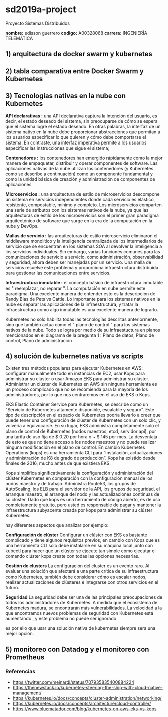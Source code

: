 # sd2019a-project
Proyecto Sistemas Distribuidos

**nombre:** edisson guerrero
**codigo:** A00328068
**carrera:** INGENIERÍA TELEMÁTICA


## 1) arquitectura de docker swarm y kubernetes

## 2) tabla comparativa entre Docker Swarm y Kubernetes

## 3) Tecnologías nativas en la nube con Kubernetes

**API declarativas :**  una API declarativa captura la intención del usuario, es decir, el estado deseado del sistema, sin preocuparse de cómo se espera que el sistema logre el estado deseado. En otras palabras, la interfaz de un sistema nativo en la nube debe proporcionar abstracciones que permitan a los usuarios especificar lo que quieren y cómo debe comportarse el sistema. En contraste, una interfaz imperativa permite a los usuarios especificar las instrucciones que sigue el sistema;

**Contenedores :** los contenedores han emergido rápidamente como la mejor manera de empaquetar, distribuir y operar componentes de software. Las aplicaciones nativas de la nube utilizan los contenedores (y Kubernetes como se describe a continuación) como un componente fundamental y como la unidad básica de creación y administración de componentes de aplicaciones.

**Microservicios :** una arquitectura de estilo de microservicios descompone un sistema en servicios independientes donde cada servicio es elástico, resistente, compostable, mínimo y completo. Los microservicios comparten una serie de atributos con los sistemas nativos de la nube, ya que las arquitecturas de estilo de los microservicios son el primer gran paradigma arquitectónico de software que surge en la era de la computación en la nube y DevOps.

**Mallas de servicio :** las arquitecturas de estilo microservicio eliminaron el middleware monolítico y la inteligencia centralizada de los intermediarios de servicio que se encuentran en los sistemas SOA al devolver la inteligencia a los servicios individuales. Sin embargo, varias funciones comunes para las comunicaciones de servicio a servicio, como administración, observabilidad y seguridad, ahora deben ser manejadas por un servicio. Una malla de servicios resuelve este problema y proporciona infraestructura distribuida para gestionar las comunicaciones entre servicios.

**Infraestructura inmutable :** el concepto básico de infraestructura inmutable es " reemplazar, no reparar ". La computación en nube permite este paradigma. Una excelente manera de entender esto es la descripción de Randy Bias de Pets vs Cattle. Lo importante para los sistemas nativos en la nube es separar las aplicaciones de la infraestructura, y tratar la infraestructura como algo inmutable es una excelente manera de lograrlo.

Kubernetes no solo habilita todas las tecnologías descritas anteriormente, sino que también actúa como el " plano de control " para los sistemas nativos de la nube. Todo se logra por medio de su infraestuctura en planos mencionados en el diagrama de la pregunta 1 : Plano de datos, Plano de control, Plano de administración

## 4) solución de kubernetes nativa vs scripts

Existen tres métodos populares para ejecutar Kubernetes en AWS: configurar manualmente todo en instancias de EC2, usar Kops para administrar su clúster o usar Amazon EKS para administrar su clúster. Administrar un clúster de Kubernetes en AWS sin ninguna herramienta es un proceso complicado que no se recomienda para la mayoría de los administradores, por lo que nos centraremos en el uso de EKS o Kops.

EKS Elastic Container Service para Kubernetes, se describe como un "Servicio de Kubernetes altamente disponible, escalable y seguro". Este tipo de descripción en el espacio de Kubernetes podría llevarlo a creer que puede tener una configuración de clúster de Kubernetes con un solo clic, y volvería a equivocarse. En su lugar, EKS administra completamente solo el plano de control de Kubernetes (nodos maestros, etcd, servidor api), por una tarifa de uso fija de $ 0.20 por hora o ~ $ 145 por mes. La desventaja de esto es que no tiene acceso a los nodos maestros y no puede realizar ninguna modificación en el plano de control.
 En cambio Kubernetes Operations (kops) es una herramienta CLI para “Instalación, actualizaciones y administración de K8 de grado de producción”. Kops ha existido desde finales de 2016, mucho antes de que existiera EKS.

Kops simplifica significativamente la configuración y administración del clúster Kubernetes en comparación con la configuración manual de los nodos maestro y de trabajo. Administra Route53, los grupos de AutoScaling, los ELB para el servidor de la API, los grupos de seguridad, el arranque maestro, el arranque del nodo y las actualizaciones continuas de su clúster. Dado que kops es una herramienta de código abierto, es de uso completamente gratuito, pero usted es responsable de pagar y mantener la infraestructura subyacente creada por kops para administrar su clúster Kubernetes.

hay diferentes aspectos que analizar por ejemplo:

**Configuración de clúster** Configurar un clúster con EKS es bastante complicado y tiene algunos requisitos previos, en cambio con Kops que es una herramienta CLI solo debe instalarse en su máquina local junto con kubectl para hacer que un clúster se ejecute tan simple como ejecutar el comando clúster kops create con todas las opciones necesarias.

**Gestión de clusters** La configuración del cluster es un evento raro. Al evaluar una solución que afectará a una parte crítica de su infraestructura como Kubernetes, también debe considerar cómo es escalar nodos, realizar actualizaciones de clústeres e integrarse con otros servicios en el futuro.

**Seguridad** La seguridad debe ser una de las principales preocupaciones de todos los administradores de Kubernetes. A medida que el ecosistema de Kubernetes madura, se encontrarán más vulnerabilidades. La velocidad a la que encontramos nuevos problemas de seguridad con Kubernetes está aumentando , y este problema no puede ser ignorado

es por ello que usar una solución nativa de kubernetes siempre sera una mejor opción.

## 5) monitoreo con Datadog y el monitoreo con Prometheus




### Referencias

* https://twitter.com/meinardi/status/707935835400884224
* https://thenewstack.io/kubernetes-steering-the-ship-with-cloud-native-management/
* https://kubernetes.io/docs/concepts/cluster-administration/networking/
* https://kubernetes.io/docs/concepts/architecture/cloud-controller/
* https://www.bluematador.com/blog/kubernetes-on-aws-eks-vs-kops


